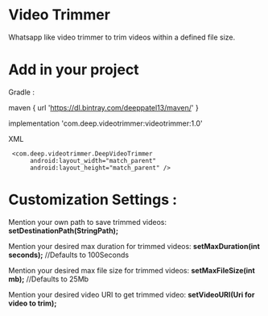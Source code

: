 # Video Trimmer
Whatsapp like video trimmer to trim videos within a defined file size.

# Add in your project

Gradle :

maven {
       url 'https://dl.bintray.com/deeppatel13/maven/'
   }
   
implementation 'com.deep.videotrimmer:videotrimmer:1.0'

XML


     <com.deep.videotrimmer.DeepVideoTrimmer
          android:layout_width="match_parent"
          android:layout_height="match_parent" />

# **Customization Settings :**

Mention your own path to save trimmed videos:
**setDestinationPath(StringPath);**

Mention your desired max duration for trimmed videos:
**setMaxDuration(int seconds);**  //Defaults to 100Seconds

Mention your desired max file size for trimmed videos:
**setMaxFileSize(int mb);**   //Defaults to 25Mb

Mention your desired video URI to get trimmed video:
**setVideoURI(Uri for video to trim);**
